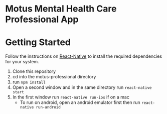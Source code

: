 # Motus Mental Health Care Professional App

# Getting Started

Follow the instructions on [React-Native](https://facebook.github.io/react-native/docs/getting-started.html) to install the required dependencies for your system.

1. Clone this repository
2. cd into the motus-professional directory
3. run ```npm install```
4. Open a second window and in the same directory run ```react-native start```
5. In the first window run ```react-native run-ios``` if on a mac
    * To run on android, open an android emulator first then run ```react-native run-android```
